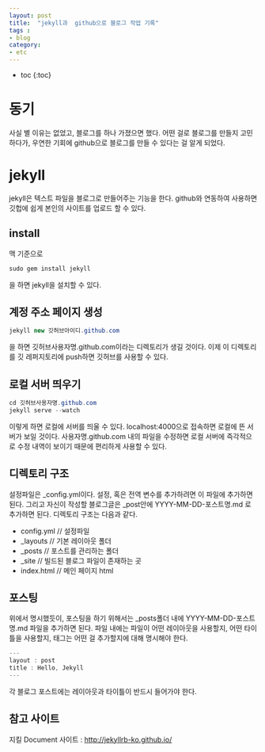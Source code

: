 ```yaml
---
layout: post
title:  "jekyll과  github으로 블로그 작업 기록"
tags : 
- blog
category:
- etc
---
```


* toc
{:toc}

# 동기
사실 별 이유는 없었고, 블로그를 하나 가졌으면 했다. 어떤 걸로 블로그를 만들지 고민하다가, 우연한 기회에 github으로 블로그를 만들 수 있다는 걸 알게 되었다.

# jekyll
jekyll은 텍스트 파일을 블로그로 만들어주는 기능을 한다. github와 연동하여 사용하면 깃헙에 쉽게 본인의 사이트를 업로드 할 수 있다.

## install
맥 기준으로

~~~ java
sudo gem install jekyll
~~~

을 하면 jekyll을 설치할 수 있다.

## 계정 주소 페이지 생성
~~~ java
jekyll new 깃허브아이디.github.com 
~~~
을 하면 깃허브사용자명.github.com이라는 디렉토리가 생길 것이다.
이제 이 디렉토리를 깃 레퍼지토리에 push하면 깃허브를 사용할 수 있다.

## 로컬 서버 띄우기
~~~ java
cd 깃허브사용자명.github.com
jekyll serve --watch
~~~
이렇게 하면 로컬에 서버를 띄울 수 있다.
localhost:4000으로 접속하면 로컬에 뜬 서버가 보일 것이다. 사용자명.github.com 내의 파일을 수정하면 로컬 서버에 즉각적으로 수정 내역이 보이기 때문에 편리하게 사용할 수 있다.

## 디렉토리 구조
설정파일은 _config.yml이다. 설정, 혹은 전역 변수를 추가하려면 이 파일에 추가하면 된다. 그리고 자신이 작성할 블로그글은 _post안에 YYYY-MM-DD-포스트명.md 로 추가하면 된다. 디렉토리 구조는 다음과 같다.

- config.yml // 설정파일
- _layouts // 기본 레이아웃 폴더
- _posts // 포스트를 관리하는 폴더
- _site // 빌드된 블로그 파일이 존재하는 곳
- index.html // 메인 페이지 html

## 포스팅
 위에서 명시했듯이, 포스팅을 하기 위해서는 _posts폴더 내에 YYYY-MM-DD-포스트명.md 파일을 추가하면 된다. 파일 내에는 파일이 어떤 레이아웃을 사용할지, 어떤 타이틀을 사용할지, 태그는 어떤 걸 추가할지에 대해 명시해야 한다.
 
 ~~~ java
 ---
 layout : post
 title : Hello, Jekyll
 ---
 ~~~
 각 블로그 포스트에는 레이아웃과 타이틀이 반드시 들어가야 한다.
 
## 참고 사이트
지킬 Document 사이트 : http://jekyllrb-ko.github.io/


